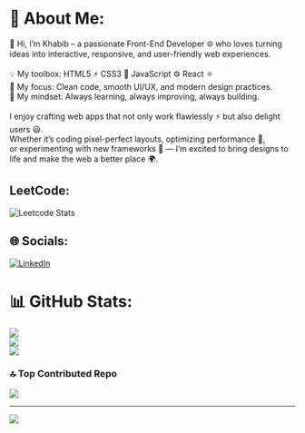# 💫 About Me:
👋 Hi, I’m Khabib – a passionate Front-End Developer 🌐 who loves turning ideas into interactive, responsive, and user-friendly web experiences.<br><br>💡 My toolbox: HTML5 ⚡ CSS3 🎨 JavaScript ⚙️ React ⚛️<br>🎯 My focus: Clean code, smooth UI/UX, and modern design practices.<br>🚀 My mindset: Always learning, always improving, always building.<br><br>I enjoy crafting web apps that not only work flawlessly ⚡ but also delight users 😃. <br>Whether it’s coding pixel-perfect layouts, optimizing performance 🔧, <br>or experimenting with new frameworks 🧩 — I’m excited to bring designs to life and make the web a better place 🌍.


## LeetCode:
![Leetcode Stats](https://leetcode.com/u/mrrobot2524/)


## 🌐 Socials:
[![LinkedIn](https://img.shields.io/badge/LinkedIn-%230077B5.svg?logo=linkedin&logoColor=white)](https://linkedin.com/in/https://www.linkedin.com/in/%D1%85%D0%B0%D0%B1%D0%B8%D0%B1-%D0%B8%D0%B1%D1%80%D0%B0%D0%B3%D0%B8%D0%BC%D0%BE%D0%B2-83014b1b5/) 


# 📊 GitHub Stats:
![](https://github-readme-stats.vercel.app/api?username=mrrobot2524&theme=dark&hide_border=false&include_all_commits=false&count_private=false)<br/>
![](https://nirzak-streak-stats.vercel.app/?user=mrrobot2524&theme=dark&hide_border=false)<br/>
![](https://github-readme-stats.vercel.app/api/top-langs/?username=mrrobot2524&theme=dark&hide_border=false&include_all_commits=false&count_private=false&layout=compact)

### 🔝 Top Contributed Repo
![](https://github-contributor-stats.vercel.app/api?username=mrrobot2524&limit=5&theme=dark&combine_all_yearly_contributions=true)

---
[![](https://visitcount.itsvg.in/api?id=mrrobot2524&icon=0&color=0)](https://visitcount.itsvg.in)

<!-- Proudly created with GPRM ( https://gprm.itsvg.in ) -->
